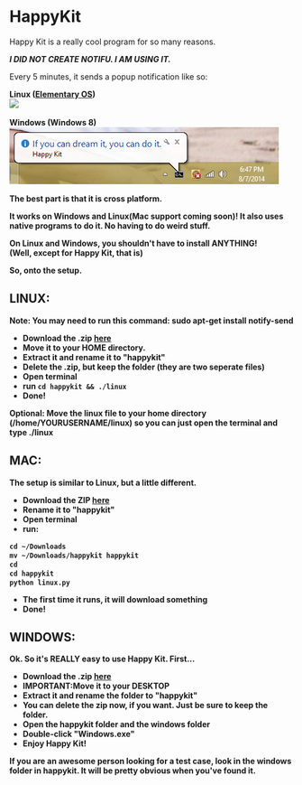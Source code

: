 HappyKit
========
Happy Kit is a really cool program for so many reasons. 

***I DID NOT CREATE NOTIFU. I AM USING IT.***

Every 5 minutes, it sends a popup notification like so:

<b>Linux<b> (<a href="http://www.elementaryos.org">Elementary OS</a>)
<br />
<img src="http://nexae.ryanzaleski.com/img/HappyCrop.JPG">

<b>Windows</b> (Windows 8)
<br />
<img src="https://raw.githubusercontent.com/Nexae/HappyKit/a2f0d511c9516cac9d8569a5de0a3091d6a7f1ac/windows/HappySnap.PNG">

The best part is that it is cross platform.

It works on Windows and Linux(Mac support coming soon)! It also uses native programs to do it. No having to do weird stuff.

On Linux and Windows, you shouldn't have to install ANYTHING!
<br />
(Well, except for Happy Kit, that is)

So, onto the setup.

<h2>LINUX:</h2>
<b>Note:</b> You may need to run this command: sudo apt-get install notify-send

- Download the .zip <a href="https://github.com/Nexae/HappyKit/archive/master.zip">here</a>
- Move it to your HOME directory.
- Extract it and rename it to "happykit" 
- Delete the .zip, but keep the folder (they are two seperate files)
- Open terminal
- run <code>cd happykit && ./linux</code>
- Done! 

Optional: Move the linux file to your home directory (/home/YOURUSERNAME/linux) so you can just open the terminal and type ./linux


<h2>MAC: </h2>
The setup is similar to Linux, but a little different.

- Download the ZIP <a href="https://github.com/Nexae/HappyKit/archive/master.zip">here</a>
- Rename it to "happykit" 
- Open terminal
- run:
```
cd ~/Downloads
mv ~/Downloads/happykit happykit
cd
cd happykit
python linux.py
```
- The first time it runs, it will download something
- Done! 


<h2>WINDOWS: </h2>
Ok. So it's <b>REALLY</b> easy to use Happy Kit. First...

- Download the .zip <a href="https://github.com/Nexae/HappyKit/archive/master.zip">here</a>
- <b>IMPORTANT:</b>Move it to your DESKTOP
- Extract it and rename the folder to "happykit"
- You can delete the zip now, if you want. Just be sure to keep the folder.
- Open the happykit folder and the windows folder
- Double-click "Windows.exe"
- Enjoy Happy Kit!

If you are an awesome person looking for a test case, look in the windows folder in happykit. It will be pretty obvious when you've found it.
